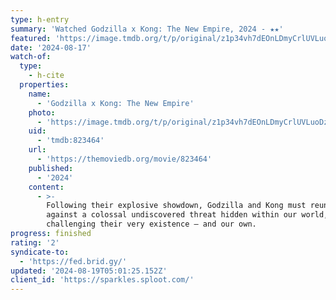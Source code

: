 ```yaml
---
type: h-entry
summary: 'Watched Godzilla x Kong: The New Empire, 2024 - ★★'
featured: 'https://image.tmdb.org/t/p/original/z1p34vh7dEOnLDmyCrlUVLuoDzd.jpg'
date: '2024-08-17'
watch-of:
  type:
    - h-cite
  properties:
    name:
      - 'Godzilla x Kong: The New Empire'
    photo:
      - 'https://image.tmdb.org/t/p/original/z1p34vh7dEOnLDmyCrlUVLuoDzd.jpg'
    uid:
      - 'tmdb:823464'
    url:
      - 'https://themoviedb.org/movie/823464'
    published:
      - '2024'
    content:
      - >-
        Following their explosive showdown, Godzilla and Kong must reunite
        against a colossal undiscovered threat hidden within our world,
        challenging their very existence – and our own.
progress: finished
rating: '2'
syndicate-to:
  - 'https://fed.brid.gy/'
updated: '2024-08-19T05:01:25.152Z'
client_id: 'https://sparkles.sploot.com/'
---
```


